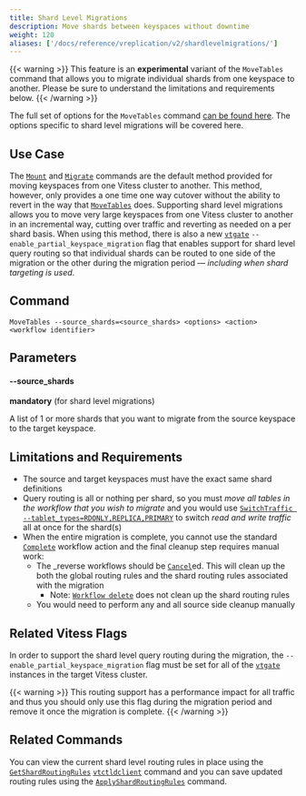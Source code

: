 ```yaml
---
title: Shard Level Migrations
description: Move shards between keyspaces without downtime
weight: 120
aliases: ['/docs/reference/vreplication/v2/shardlevelmigrations/']
---
```


{{< warning >}}
This feature is an **experimental** variant of the `MoveTables` command that allows you to migrate individual shards from one keyspace to another. Please be sure to understand the limitations and requirements below.
{{< /warning >}}

The full set of options for the `MoveTables` command [can be found here](../movetables/). The options specific to shard level migrations will be covered here.

## Use Case

The [`Mount`](../mount/) and [`Migrate`](../migrate/) commands are the default method provided for moving keyspaces from one Vitess cluster to another. This method, however, only provides a one time one way cutover without the ability to revert in the way that [`MoveTables`](../movetables/) does. Supporting shard level migrations allows you to move very large keyspaces from one Vitess cluster to another in an incremental way, cutting over traffic and reverting as needed on a per shard basis. When using this method, there is also a new [`vtgate`](../../programs/vtgate/) `--enable_partial_keyspace_migration` flag that enables support for shard level query routing so that individual shards can be routed to one side of the migration or the other during the migration period — *including when shard targeting is used*.

## Command

```
MoveTables --source_shards=<source_shards> <options> <action> <workflow identifier>
```

## Parameters

#### --source_shards
**mandatory** (for shard level migrations)
<div class="cmd">

A list of 1 or more shards that you want to migrate from the source keyspace to the target keyspace.

</div>

## Limitations and Requirements

  - The source and target keyspaces must have the exact same shard definitions
  - Query routing is all or nothing per shard, so you must *move all tables in the workflow that you wish to migrate* and you would use [`SwitchTraffic --tablet_types=RDONLY,REPLICA,PRIMARY`](../switchtraffic/) to switch *read and write traffic* all at once for the shard(s)
  - When the entire migration is complete, you cannot use the standard [`Complete`](../complete/) workflow action and the final cleanup step requires manual work:
    - The _reverse workflows should be [`Cancel`](../cancel/)ed. This will clean up the both the global routing rules and the shard routing rules associated with the migration
      - Note: [`Workflow delete`](../workflow/) does not clean up the shard routing rules
    - You would need to perform any and all source side cleanup manually

## Related Vitess Flags

In order to support the shard level query routing during the migration, the `--enable_partial_keyspace_migration` flag must be set for all of the [`vtgate`](../../programs/vtgate/) instances in the target Vitess cluster.

{{< warning >}}
This routing support has a performance impact for all traffic and thus you should only use this flag during the migration period and remove it once the migration is complete.
{{< /warning >}}

## Related Commands

You can view the current shard level routing rules in place using the [`GetShardRoutingRules`](../../programs/vtctldclient/vtctldclient_getshardroutingrules/) [`vtctldclient`](../../programs/vtctldclient/) command and you can save updated routing rules using the [`ApplyShardRoutingRules`](../../programs/vtctldclient/vtctldclient_applyshardroutingrules/) command.